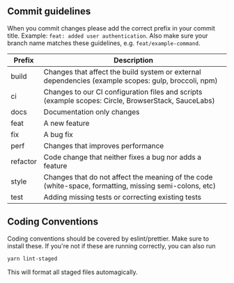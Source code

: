 ## Commit guidelines

When you commit changes please add the correct prefix in your commit title. Example: `feat: added user authentication`. Also make sure your branch name matches these guidelines, e.g. `feat/example-command`.

| Prefix   | Description                                                                                            |
| -------- | ------------------------------------------------------------------------------------------------------ |
| build    | Changes that affect the build system or external dependencies (example scopes: gulp, broccoli, npm)    |
| ci       | Changes to our CI configuration files and scripts (example scopes: Circle, BrowserStack, SauceLabs)    |
| docs     | Documentation only changes                                                                             |
| feat     | A new feature                                                                                          |
| fix      | A bug fix                                                                                              |
| perf     | Changes that improves performance                                                                      |
| refactor | Code change that neither fixes a bug nor adds a feature                                                |
| style    | Changes that do not affect the meaning of the code (white-space, formatting, missing semi-colons, etc) |
| test     | Adding missing tests or correcting existing tests                                                      |

## Coding Conventions

Coding conventions should be covered by eslint/prettier. Make sure to install these. If you're not if these are running correctly, you can also run

```sh
yarn lint-staged
```

This will format all staged files automagically.
